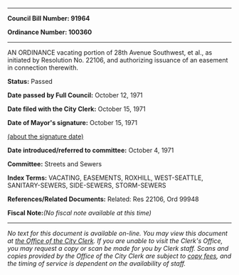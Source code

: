 

********

**Council Bill Number: 91964**
   
**Ordinance Number: 100360**
********

 AN ORDINANCE vacating portion of 28th Avenue Southwest, et al., as initiated by Resolution No. 22106, and authorizing issuance of an easement in connection therewith.

**Status:** Passed
   
**Date passed by Full Council:** October 12, 1971
   
**Date filed with the City Clerk:** October 15, 1971
   
**Date of Mayor's signature:** October 15, 1971
   
[(about the signature date)](/~public/approvaldate.htm)
   
   
   
**Date introduced/referred to committee:** October 4, 1971
   
**Committee:** Streets and Sewers
   
   
**Index Terms:** VACATING, EASEMENTS, ROXHILL, WEST-SEATTLE, SANITARY-SEWERS, SIDE-SEWERS, STORM-SEWERS

**References/Related Documents:** Related: Res 22106, Ord 99948

**Fiscal Note:**_(No fiscal note available at this time)_
********

_No text for this document is available on-line. You may view this document at [the Office of the City Clerk](http://www.seattle.gov/leg/clerk/contactUs.htm). If you are unable to visit the Clerk's Office, you may request a copy or scan be made for you by Clerk staff. Scans and copies provided by the Office of the City Clerk are subject to [copy fees](http://clerk.seattle.gov/~public/clerkfees.htm), and the timing of service is dependent on the availability of staff._

